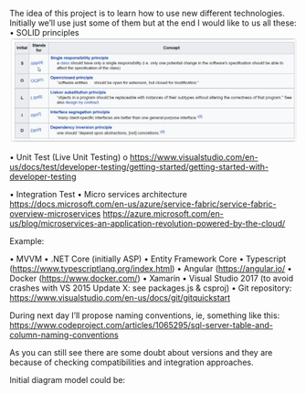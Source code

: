 The idea of this project is to learn how to use new different technologies. Initially we’ll use just some of them but at the end I would like to us all these:
•	SOLID principles
![stack Overflow](https://github.com/bjabinn/EverisDVIs/blob/master/images/solidPrinciples.png)

 
•	Unit Test (Live Unit Testing)
o	https://www.visualstudio.com/en-us/docs/test/developer-testing/getting-started/getting-started-with-developer-testing

•	Integration Test
•	Micro services architecture
https://docs.microsoft.com/en-us/azure/service-fabric/service-fabric-overview-microservices
https://azure.microsoft.com/en-us/blog/microservices-an-application-revolution-powered-by-the-cloud/

Example:
 

•	MVVM
•	.NET Core (initially ASP)
•	Entity Framework Core 
•	Typescript (https://www.typescriptlang.org/index.html)
•	Angular (https://angular.io/
•	Docker (https://www.docker.com/)
•	Xamarin 
•	Visual Studio 2017 (to avoid crashes with VS 2015 Update X: see packages.js & csproj)
•	Git repository:
https://www.visualstudio.com/en-us/docs/git/gitquickstart

During next day I’ll propose naming conventions, ie, something like this:
https://www.codeproject.com/articles/1065295/sql-server-table-and-column-naming-conventions


As you can still see there are some doubt about versions and they are because of checking compatibilities and integration approaches.

Initial diagram model could be:

